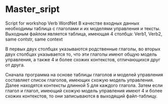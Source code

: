 # Master_sript
Script for workshop Verb WordNet
В качестве входных данных необходимы таблица с глаголами и их моделями управления и тексты. 
Выходным файлом является таблица, имеющая 4 столбца: Verb1, Verb2, same contstr, same context

В первых двух столбцах указываются родственные глаголы, во вторых двух столбцах указывается то, что эти глаголы имеют общую модель управления, а также 4 и более схожих контекстов, отличающихся друг от друга.

Сначала программа на основе таблицы глаголов и моделей управления составляет список глаголов, имеющих схожую модель управления.
Далее находятся контексты длинной 5 для каждого глагола. Затем если глагол и глагол, имеющий схожую модель управления имеют 4 и более схожих контекстов, то они записываются в выходящий файл-таблицу.

